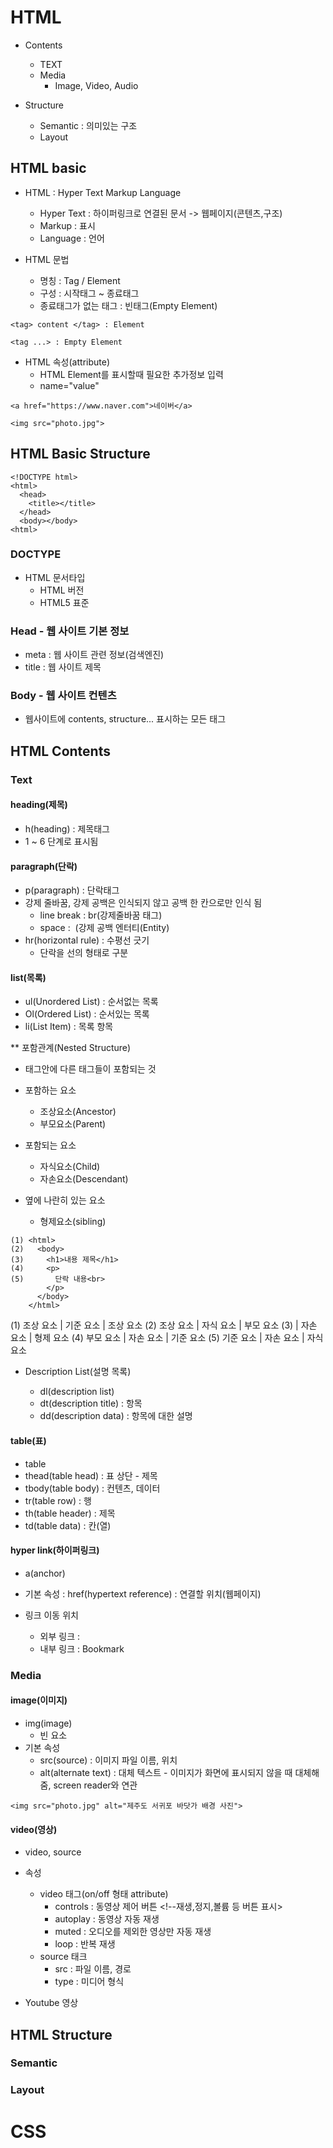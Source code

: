 # HTML

- Contents
  - TEXT
  - Media
    - Image, Video, Audio

- Structure
  - Semantic : 의미있는 구조
  - Layout

## HTML basic

- HTML : Hyper Text Markup Language
  - Hyper Text : 하이퍼링크로 연결된 문서 -> 웹페이지(콘텐츠,구조)
  - Markup : 표시
  - Language : 언어

- HTML 문법
  - 명칭 : Tag / Element
  - 구성 : 시작태그 ~ 종료태그
  - 종료태그가 없는 태그 : 빈태그(Empty Element)
```
<tag> content </tag> : Element

<tag ...> : Empty Element
```

- HTML 속성(attribute)
  - HTML Element를 표시할때 필요한 추가정보 입력
  - name="value"
```
<a href="https://www.naver.com">네이버</a>

<img src="photo.jpg">
```


## HTML Basic Structure

```
<!DOCTYPE html>
<html>
  <head>
    <title></title>
  </head>
  <body></body>
<html>
```

### DOCTYPE

- HTML 문서타입
  - HTML 버전
  - HTML5 표준

### Head - 웹 사이트 기본 정보

- meta : 웹 사이트 관련 정보(검색엔진)
- title : 웹 사이트 제목

### Body - 웹 사이트 컨텐츠

- 웹사이트에 contents, structure... 표시하는 모든 태그

## HTML Contents

### Text

#### heading(제목)

- h(heading) : 제목태그
- 1 ~ 6 단계로 표시됨

#### paragraph(단락)

- p(paragraph) : 단락태그
- 강제 줄바꿈, 강제 공백은 인식되지 않고 공백 한 칸으로만 인식 됨
  - line break : br(강제줄바꿈 태그)
  - space : &nbsp;(강제 공백 엔터티(Entity)
- hr(horizontal rule) : 수평선 긋기
  - 단락을 선의 형태로 구분

#### list(목록)

- ul(Unordered List) : 순서없는 목록
- Ol(Ordered List) : 순서있는 목록
- li(List Item) : 목록 항목

** 포함관계(Nested Structure)

- 태그안에 다른 태그들이 포함되는 것
- 포함하는 요소
  - 조상요소(Ancestor)
  - 부모요소(Parent)

- 포함되는 요소
  - 자식요소(Child)
  - 자손요소(Descendant)

- 옆에 나란히 있는 요소
  - 형제요소(sibling)
```
(1) <html>
(2)   <body>
(3)     <h1>내용 제목</h1>
(4)     <p>
(5)       단락 내용<br>
        </p>
      </body>
    </html>
```
(1) 조상 요소 | 기준 요소 | 조상 요소
(2) 조상 요소 | 자식 요소 | 부모 요소
(3)          | 자손 요소 | 형제 요소
(4) 부모 요소 | 자손 요소 | 기준 요소
(5) 기준 요소 | 자손 요소 | 자식 요소

- Description List(설명 목록)

  - dl(description list)
  - dt(description title) : 항목
  - dd(description data) : 항목에 대한 설명

#### table(표)

- table
- thead(table head) : 표 상단 - 제목
- tbody(table body) : 컨텐츠, 데이터
- tr(table row) : 행
- th(table header) : 제목
- td(table data) : 칸(열)

#### hyper link(하이퍼링크)

- a(anchor)
- 기본 속성 : href(hypertext reference) : 연결할 위치(웹페이지)

- 링크 이동 위치
  - 외부 링크 : 
  - 내부 링크 : Bookmark

### Media

#### image(이미지)

- img(image)
  - 빈 요소
- 기본 속성
  - src(source) : 이미지 파일 이름, 위치
  - alt(alternate text) : 대체 텍스트 - 이미지가 화면에 표시되지 않을 때 대체해줌, screen reader와 연관
```
<img src="photo.jpg" alt="제주도 서귀포 바닷가 배경 사진">
```

#### video(영상)

- video, source
- 속성
  - video 태그(on/off 형태 attribute)
    - controls : 동영상 제어 버튼 <!--재생,정지,볼륨 등 버튼 표시>
    - autoplay : 동영상 자동 재생
    - muted : 오디오를 제외한 영상만 자동 재생
    - loop : 반복 재생
  - source 태크
    - src : 파일 이름, 경로
    - type : 미디어 형식

- Youtube 영상

## HTML Structure

### Semantic

### Layout

# CSS